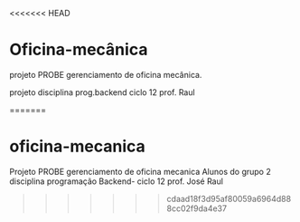 <<<<<<< HEAD
# Oficina-mecânica
 projeto PROBE gerenciamento de oficina mecânica.

projeto disciplina prog.backend ciclo 12 prof. Raul

=======
# oficina-mecanica
 Projeto PROBE gerenciamento de oficina mecanica
 Alunos do grupo 2 disciplina programação Backend- ciclo 12 prof.  José Raul
>>>>>>> cdaad18f3d95af80059a6964d888cc02f9da4e37
